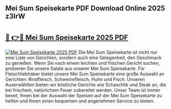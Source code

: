 ## Mei Sum Speisekarte PDF Download Online 2025 z3IrW

# <h2><a href="http://gcb9nd.nevu.top/?p=Mei+Sum+Speisekarte">🔗 👉🔴 Mei Sum Speisekarte 2025 PDF</a></h2>

[![Mei Sum Speisekarte 2025 PDF](https://i.imgur.com/dBaPXMq.png)](http://gcb9nd.nevu.top/?p=Mei+Sum+Speisekarte)
Die Mei Sum Speisekarte ist nicht nur eine Liste von Gerichten, sondern auch eine Gelegenheit, den Geschmack zu genießen. Wenn Sie nach einem leichten und frischen Gericht suchen, probieren Sie unsere Salate aus unserer Mei Sum Speisekarte. Für Fleischliebhaber bietet unsere Mei Sum Speisekarte eine große Auswahl an Gerichten: Rindfleisch, Schweinefleisch, Huhn und Fisch. Unseren Auserwählten bieten wir köstliche Gerichte wie Schaschlik und Steak an, die bei frischem, natürlichem Feuer zubereitet werden. Unser Team ist immer bereit, Ihnen bei der Auswahl der Speisen auf der Mei Sum Speisekarte zu helfen und Ihnen einen bequemen und angenehmen Service zu bieten.

